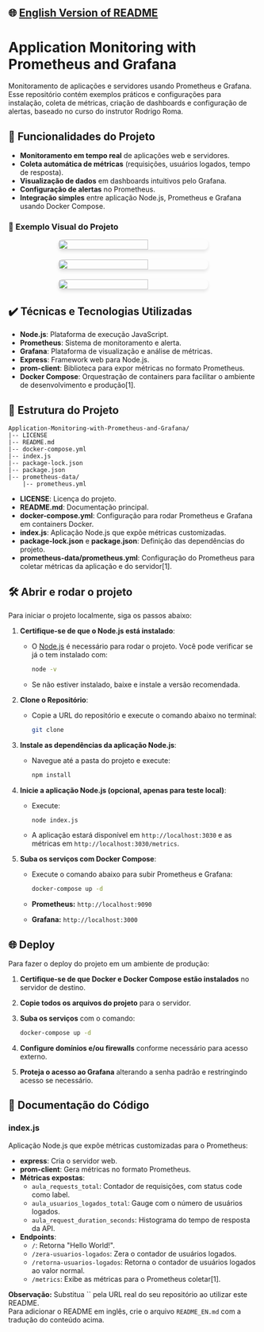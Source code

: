 ## 🌐 [English Version of README](README_EN.md)

# Application Monitoring with Prometheus and Grafana

Monitoramento de aplicações e servidores usando Prometheus e Grafana. Esse repositório contém exemplos práticos e configurações para instalação, coleta de métricas, criação de dashboards e configuração de alertas, baseado no curso do instrutor Rodrigo Roma.

## 🔨 Funcionalidades do Projeto

- **Monitoramento em tempo real** de aplicações web e servidores.
- **Coleta automática de métricas** (requisições, usuários logados, tempo de resposta).
- **Visualização de dados** em dashboards intuitivos pelo Grafana.
- **Configuração de alertas** no Prometheus.
- **Integração simples** entre aplicação Node.js, Prometheus e Grafana usando Docker Compose.

### 📸 Exemplo Visual do Projeto

<div style="display: flex; flex-wrap: wrap; gap: 20px; justify-content: space-around;">
  <img src="https://github.com/user-attachments/assets/9de4d1e1-ad0e-4802-8592-58b275dc1a1d" style="width: 60%; border-radius: 8px; box-shadow: 0 4px 6px rgba(0, 0, 0, 0.1);">
  <img src="https://github.com/user-attachments/assets/c7f2b411-2b74-444f-9405-b43bff7526ea" style="width: 60%; border-radius: 8px; box-shadow: 0 4px 6px rgba(0, 0, 0, 0.1);">
  <img src="https://github.com/user-attachments/assets/9dbccaef-ebab-4379-970c-b7140bd38f02" style="width: 60%; border-radius: 8px; box-shadow: 0 4px 6px rgba(0, 0, 0, 0.1);">
</div>

## ✔️ Técnicas e Tecnologias Utilizadas

- **Node.js**: Plataforma de execução JavaScript.
- **Prometheus**: Sistema de monitoramento e alerta.
- **Grafana**: Plataforma de visualização e análise de métricas.
- **Express**: Framework web para Node.js.
- **prom-client**: Biblioteca para expor métricas no formato Prometheus.
- **Docker Compose**: Orquestração de containers para facilitar o ambiente de desenvolvimento e produção[1].

## 📁 Estrutura do Projeto

```
Application-Monitoring-with-Prometheus-and-Grafana/
|-- LICENSE
|-- README.md
|-- docker-compose.yml
|-- index.js
|-- package-lock.json
|-- package.json
|-- prometheus-data/
    |-- prometheus.yml
```

- **LICENSE**: Licença do projeto.
- **README.md**: Documentação principal.
- **docker-compose.yml**: Configuração para rodar Prometheus e Grafana em containers Docker.
- **index.js**: Aplicação Node.js que expõe métricas customizadas.
- **package-lock.json** e **package.json**: Definição das dependências do projeto.
- **prometheus-data/prometheus.yml**: Configuração do Prometheus para coletar métricas da aplicação e do servidor[1].

## 🛠️ Abrir e rodar o projeto

Para iniciar o projeto localmente, siga os passos abaixo:

1. **Certifique-se de que o Node.js está instalado**:
   - O [Node.js](https://nodejs.org/) é necessário para rodar o projeto. Você pode verificar se já o tem instalado com:

     ```bash
     node -v
     ```

   - Se não estiver instalado, baixe e instale a versão recomendada.

2. **Clone o Repositório**:
   - Copie a URL do repositório e execute o comando abaixo no terminal:

     ```bash
     git clone 
     ```

3. **Instale as dependências da aplicação Node.js**:
   - Navegue até a pasta do projeto e execute:

     ```bash
     npm install
     ```

4. **Inicie a aplicação Node.js (opcional, apenas para teste local)**:
   - Execute:

     ```bash
     node index.js
     ```
   - A aplicação estará disponível em `http://localhost:3030` e as métricas em `http://localhost:3030/metrics`.

5. **Suba os serviços com Docker Compose**:
   - Execute o comando abaixo para subir Prometheus e Grafana:

     ```bash
     docker-compose up -d
     ```
   - **Prometheus:** `http://localhost:9090`
   - **Grafana:** `http://localhost:3000`

## 🌐 Deploy

Para fazer o deploy do projeto em um ambiente de produção:

1. **Certifique-se de que Docker e Docker Compose estão instalados** no servidor de destino.
2. **Copie todos os arquivos do projeto** para o servidor.
3. **Suba os serviços** com o comando:

   ```bash
   docker-compose up -d
   ```
4. **Configure domínios e/ou firewalls** conforme necessário para acesso externo.
5. **Proteja o acesso ao Grafana** alterando a senha padrão e restringindo acesso se necessário.

## 📝 Documentação do Código

### **index.js**

Aplicação Node.js que expõe métricas customizadas para o Prometheus:

- **express**: Cria o servidor web.
- **prom-client**: Gera métricas no formato Prometheus.
- **Métricas expostas**:
  - `aula_requests_total`: Contador de requisições, com status code como label.
  - `aula_usuarios_logados_total`: Gauge com o número de usuários logados.
  - `aula_request_duration_seconds`: Histograma do tempo de resposta da API.
- **Endpoints**:
  - `/`: Retorna "Hello World!".
  - `/zera-usuarios-logados`: Zera o contador de usuários logados.
  - `/retorna-usuarios-logados`: Retorna o contador de usuários logados ao valor normal.
  - `/metrics`: Exibe as métricas para o Prometheus coletar[1].

**Observação:** Substitua `` pela URL real do seu repositório ao utilizar este README.  
Para adicionar o README em inglês, crie o arquivo `README_EN.md` com a tradução do conteúdo acima.

